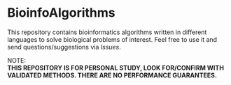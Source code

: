 # BioinfoAlgorithms

This repository contains bioinformatics algorithms written in different languages to solve biological problems of interest. Feel free to use it and send questions/suggestions via *Issues*.

NOTE:  
**THIS REPOSITORY IS FOR PERSONAL STUDY, LOOK FOR/CONFIRM WITH VALIDATED METHODS. THERE ARE NO PERFORMANCE GUARANTEES.**
